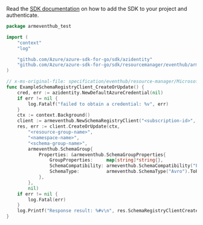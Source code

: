 Read the [SDK documentation](https://github.com/Azure/azure-sdk-for-go/blob/sdk%2Fresourcemanager%2Feventhub%2Farmeventhub%2Fv0.3.1/sdk/resourcemanager/eventhub/armeventhub/README.md) on how to add the SDK to your project and authenticate.

```go
package armeventhub_test

import (
	"context"
	"log"

	"github.com/Azure/azure-sdk-for-go/sdk/azidentity"
	"github.com/Azure/azure-sdk-for-go/sdk/resourcemanager/eventhub/armeventhub"
)

// x-ms-original-file: specification/eventhub/resource-manager/Microsoft.EventHub/stable/2021-11-01/examples/SchemaRegistry/SchemaRegistryCreate.json
func ExampleSchemaRegistryClient_CreateOrUpdate() {
	cred, err := azidentity.NewDefaultAzureCredential(nil)
	if err != nil {
		log.Fatalf("failed to obtain a credential: %v", err)
	}
	ctx := context.Background()
	client := armeventhub.NewSchemaRegistryClient("<subscription-id>", cred, nil)
	res, err := client.CreateOrUpdate(ctx,
		"<resource-group-name>",
		"<namespace-name>",
		"<schema-group-name>",
		armeventhub.SchemaGroup{
			Properties: &armeventhub.SchemaGroupProperties{
				GroupProperties:     map[string]*string{},
				SchemaCompatibility: armeventhub.SchemaCompatibility("Forward").ToPtr(),
				SchemaType:          armeventhub.SchemaType("Avro").ToPtr(),
			},
		},
		nil)
	if err != nil {
		log.Fatal(err)
	}
	log.Printf("Response result: %#v\n", res.SchemaRegistryClientCreateOrUpdateResult)
}
```
